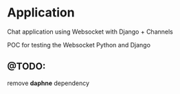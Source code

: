 # Application

Chat application using Websocket with Django + Channels

POC for testing the Websocket Python and Django 



## @TODO:

remove **daphne** dependency


